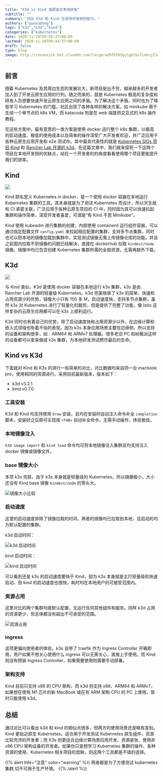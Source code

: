 ```yaml
---
title: "K3d vs Kind 谁更适合本地研发"
subtitle: ""
summary: "对比 K3d 和 Kind 在本地开发侧的能力。"
authors: ["guoxudong"]
tags: ["k3s","k3d","kind"]
categories: ["kubernetes"]
date: 2020-11-18T09:44:37+08:00
lastmod: 2020-11-18T09:44:37+08:00
draft: false
type: blog
image: http://rnxuex1zk.bkt.clouddn.com/large/ad5fbf65gy1gktbsfimhuj21qi15o78d.jpg
---
```

## 前言

随着 Kubernetes 及其周边生态的发展壮大，新项目层出不穷，越来越多的开发者加入到了开发云原生应用的行列。随之而来的，就是 Kubernetes 极高的复杂度和研发人员想要快速开发云原生应用之间的矛盾。为了解决这个矛盾，同时也为了降低学习 Kubernetes 的门槛，社区出现了各种各样的解决方案。如 minikube 用于生成一个单节点的 k8s VM，而 katacoda 则是在 web 端提供交互式的 k8s 操作教程。

在这些方案中，最有意思的一类方案是使用 docker 运行整个 k8s 集群，以极高的启动速度、极低的使用成本以及简单的操作深受广大开发者欢迎，并广泛应用于各种云原生应用开发和 e2e 测试中。其中最具代表性的就是 [Kubernetes SIGs 项目 Kind](https://kind.sigs.k8s.io/) 和 [Rancher Lab 开源的 k3d](https://k3d.io/)。在这篇文章中，我们就来探究一下这两个项目在本地开发侧的优缺点，站在一个开发者的的角度看看使用哪个项目更能提升我们的效率。

## Kind

![](http://rnxuex1zk.bkt.clouddn.com/large/ad5fbf65gy1gkt56jeqr7j20rd0gimz7.jpg)

Kind 顾名思义 Kubernetes in docker，是一个使用 docker 容器在本地运行 Kubernetes 集群的工具。其本身就是为了测试 Kubernetes 而设计，所以天生就和 CI 紧密关联，广泛应用于各种云原生项目的 CI 中，同时因为其可以快速拉起集群和操作简单，深受开发者喜爱，可谓是“有 Kind 不思 Minikube”。

Kind 使用 kubeadm 进行集群的创建，内部使用 containerd 运行组件容器，可以通过指定配置文件 `config.yaml` 来拉起相应配置的集群，支持多节点集群，同时也可以把本地的镜像加载到集群中，实现测试镜像无需上传镜像仓库的功能。并且之前国内拉取不到镜像的问题已经解决，直接在 dockerhub 拉取 `kindest/node` 镜像，镜像中均已包含创建 Kubernetes 集群所需的全部资源，无需再额外下载。

## K3d

![](http://rnxuex1zk.bkt.clouddn.com/large/ad5fbf65gy1gkt5pu3ifhj21s00ocaef.jpg)

与 Kind 类似，K3d 是使用 docker 容器在本地运行 k3s 集群，k3s 是由 Rancher Lab 开源的轻量级 Kubernetes。k3d 完美继承了 k3s 的简单、快速和占用资源少的优势，镜像大小只有 100 多 M，启动速度快，支持多节点集群。虽然 k3s 对 Kubernetes 进行了轻量化的裁剪，但是提供了完整了功能，像 Istio 这样复杂的云原生应用都可以在 k3s 上顺利运行。

K3d 同时也有着自己的优势，除了启动速度快和占用资源少以外，在边缘计算和嵌入式领域也有着不俗的表现。因为 k3s 本身应用场景主要在边缘侧，所以支持的设备和架构很多，如：ARM64 和 ARMv7 处理器。很多老旧 PC 和树莓派这样的设备都可以拿来做成 k3s 集群，为本地研发测试燃尽最后的生命。

## Kind vs K3d

下面就对 Kind 和 K3s 的进行一些简单的对比，对比数据均来自同一台 macbook pro，使用相同的资源进行。采用目前最新版本，版本如下：

- k3d v3.2.1
- kind v0.7.0

### 工具安装

K3d 和 Kind 均支持使用 `brew` 安装，且均在安装时自动注入命令补全 `completion` 脚本，安装好之后即可实现按 `<TAB>` 自动补全命令，无需手动操作，体验极佳。

### 本地镜像注入

`k3d image import` 和 `kind load` 命令均可将本地镜像注入集群且均支持注入 docker 镜像或镜像文件。

### base 镜像大小

本项 k3s 完胜，由于 k3s 本身就是轻量级的 Kubernetes，所以镜像极小，大小还没有 Kind base 镜像 `kindest/node` 的零头大。

![镜像大小比较](http://rnxuex1zk.bkt.clouddn.com/large/ad5fbf65gy1gkta0t5u1mj20sk023q5p.jpg)

### 启动速度

这里的启动速度排除了镜像拉取的时间，两者的镜像均已拉取到本地，且启动的均为默认配置的集群。

k3d 启动时间：

![k3d 启动时间](http://rnxuex1zk.bkt.clouddn.com/large/ad5fbf65gy1gkta5bjvuhj20gp03radf.jpg)

kind 启动时间：

![kind 启动时间](http://rnxuex1zk.bkt.clouddn.com/large/ad5fbf65gy1gkta5meujxj20hz06a79q.jpg)

可以看到还是 k3s 的启动速度要快于 Kind，因为 k3s 本身就是主打轻量级和快速启动，但 kind 的启动速度也很快，耗时均在本地用户的可接受范围内。

### 资源占用

这里对比的两个集群均是默认配置，无运行任何其他组件和服务。同样 k3d 占用的资源更少，但总体都没有超出不可承受的范围。

![资源占用](http://rnxuex1zk.bkt.clouddn.com/large/ad5fbf65gy1gktaadtyvqj20ul01rdik.jpg)

### ingress

这项更偏向使用者的体验，k3s 自带了 traefik 作为 Ingress Controller 开箱即用，用户如果不想关心使用什么 ingress 可以无需关心，直接上手使用。而 Kind 则没有预装 Ingress Controller，如果需要使用则需要手动部署。

### 架构支持

Kind 目前只支持 x86 的 CPU 架构，而 k3d 则支持  x86、ARM64 和 ARMv7，如果想在使用 M1 芯片的新 MacBook 或在有 ARM 架构 CPU 的 PC 上使用，暂时只能使用 k3d。

## 总结

通过对比可以看出 k3d 和 kind 的相似点很多，但两方的使用场景还是略有差别。Kind 更贴近原生 Kubernetes，适合用于开发测试 Kubernetes 原生组件、资源比较充沛的开发者；而 K3s 则更适合边缘计算场景应用开发、资源紧张、使用非 x86 CPU 架构设备的开发者。如果你只是想学习 Kubernetes 集群的操作、各种资源的使用、Kubernetes 相关项目的尝鲜，则这两个工具都是不错的选择。

{{% alert title="注意" color="warning" %}}
两者都是为了方便测试 kubernetes 集群,切不可用于生产环境。
{{% /alert %}}
